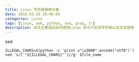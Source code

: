 ```yaml
---
title: Linux 字符串替换合集
date: 2016-03-29 20:46:03
categories: Linux
tags: [Linux, awk, python, sed, grep, tr]
description: 该文主要描述如何使用Linux 命令行实现字符串以及文本替换
---
```


sed

``` shell
ILLEGAL_CHARS=$(python -c 'print u"\u3000".encode("utf8")')
sed 's/['"${ILLEGAL_CHARS}"']//g' $file_name
```

